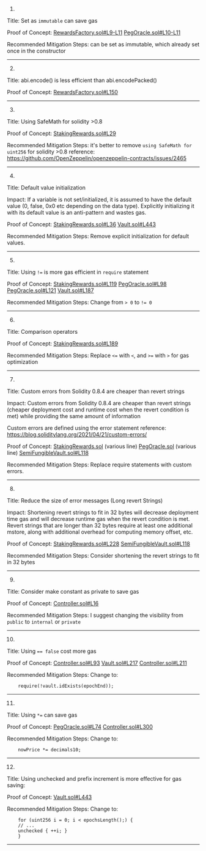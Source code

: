 1.
Title: Set as `immutable` can save gas

Proof of Concept:
[RewardsFactory.sol#L9-L11](https://github.com/code-423n4/2022-09-y2k-finance/blob/main/src/rewards/RewardsFactory.sol#L9-L11)
[PegOracle.sol#L10-L11](https://github.com/code-423n4/2022-09-y2k-finance/blob/main/src/oracles/PegOracle.sol#L10-L11)

Recommended Mitigation Steps:
can be set as immutable, which already set once in the constructor
________________________________________________________________________

2.
Title: abi.encode() is less efficient than abi.encodePacked()

Proof of Concept:
[RewardsFactory.sol#L150](https://github.com/code-423n4/2022-09-y2k-finance/blob/main/src/rewards/RewardsFactory.sol#L150)
________________________________________________________________________

3.
Title: Using SafeMath for solidity >0.8

Proof of Concept:
[StakingRewards.sol#L29](https://github.com/code-423n4/2022-09-y2k-finance/blob/main/src/rewards/StakingRewards.sol#L29)

Recommended Mitigation Steps:
it's better to remove `using SafeMath for uint256` for solidity >0.8
reference: https://github.com/OpenZeppelin/openzeppelin-contracts/issues/2465

________________________________________________________________________

4.
Title: Default value initialization

Impact:
If a variable is not set/initialized, it is assumed to have the default value (0, false, 0x0 etc depending on the data type). Explicitly initializing it with its default value is an anti-pattern and wastes gas.

Proof of Concept:
[StakingRewards.sol#L36](https://github.com/code-423n4/2022-09-y2k-finance/blob/main/src/rewards/StakingRewards.sol#L36)
[Vault.sol#L443](https://github.com/code-423n4/2022-09-y2k-finance/blob/main/src/Vault.sol#L443)

Recommended Mitigation Steps:
Remove explicit initialization for default values.
________________________________________________________________________

5.
Title: Using `!=` is more gas efficient in `require` statement

Proof of Concept:
[StakingRewards.sol#L119](https://github.com/code-423n4/2022-09-y2k-finance/blob/main/src/rewards/StakingRewards.sol#L119)
[PegOracle.sol#L98](https://github.com/code-423n4/2022-09-y2k-finance/blob/main/src/oracles/PegOracle.sol#L98)
[PegOracle.sol#L121](https://github.com/code-423n4/2022-09-y2k-finance/blob/main/src/oracles/PegOracle.sol#L121)
[Vault.sol#L187](https://github.com/code-423n4/2022-09-y2k-finance/blob/main/src/Vault.sol#L187)

Recommended Mitigation Steps:
Change from `> 0` to `!= 0`
________________________________________________________________________

6.
Title: Comparison operators

Proof of Concept:
[StakingRewards.sol#L189](https://github.com/code-423n4/2022-09-y2k-finance/blob/main/src/rewards/StakingRewards.sol#L189)

Recommended Mitigation Steps:
Replace `<=` with `<`, and `>=` with `>` for gas optimization
________________________________________________________________________

7.
Title: Custom errors from Solidity 0.8.4 are cheaper than revert strings

Impact:
Custom errors from Solidity 0.8.4 are cheaper than revert strings (cheaper deployment cost and runtime cost when the revert condition is met) while providing the same amount of information

Custom errors are defined using the error statement
reference: https://blog.soliditylang.org/2021/04/21/custom-errors/

Proof of Concept:
[StakingRewards.sol](https://github.com/code-423n4/2022-09-y2k-finance/blob/main/src/rewards/StakingRewards.sol) (various line)
[PegOracle.sol](https://github.com/code-423n4/2022-09-y2k-finance/blob/main/src/oracles/PegOracle.sol) (various line)
[SemiFungibleVault.sol#L118](https://github.com/code-423n4/2022-09-y2k-finance/blob/main/src/SemiFungibleVault.sol#L118)

Recommended Mitigation Steps:
Replace require statements with custom errors.
________________________________________________________________________

8.
Title: Reduce the size of error messages (Long revert Strings)

Impact:
Shortening revert strings to fit in 32 bytes will decrease deployment time gas and will decrease runtime gas when the revert condition is met.
Revert strings that are longer than 32 bytes require at least one additional mstore, along with additional overhead for computing memory offset, etc.

Proof of Concept:
[StakingRewards.sol#L228](https://github.com/code-423n4/2022-09-y2k-finance/blob/main/src/rewards/StakingRewards.sol#L228)
[SemiFungibleVault.sol#L118](https://github.com/code-423n4/2022-09-y2k-finance/blob/main/src/SemiFungibleVault.sol#L118)

Recommended Mitigation Steps:
Consider shortening the revert strings to fit in 32 bytes
________________________________________________________________________

9.
Title: Consider make constant as private to save gas

Proof of Concept:
[Controller.sol#L16](https://github.com/code-423n4/2022-09-y2k-finance/blob/main/src/Controller.sol#L16)

Recommended Mitigation Steps:
I suggest changing the visibility from `public` to `internal` or `private`
________________________________________________________________________

10.
Title: Using `== false` cost more gas

Proof of Concept:
[Controller.sol#L93](https://github.com/code-423n4/2022-09-y2k-finance/blob/main/src/Controller.sol#L93)
[Vault.sol#L217](https://github.com/code-423n4/2022-09-y2k-finance/blob/main/src/Vault.sol#L217)
[Controller.sol#L211](https://github.com/code-423n4/2022-09-y2k-finance/blob/main/src/Controller.sol#L211)

Recommended Mitigation Steps:
Change to:

```
    require(!vault.idExists(epochEnd));
```
________________________________________________________________________

11.
Title: Using `*=` can save gas

Proof of Concept:
[PegOracle.sol#L74](https://github.com/code-423n4/2022-09-y2k-finance/blob/main/src/oracles/PegOracle.sol#L74)
[Controller.sol#L300](https://github.com/code-423n4/2022-09-y2k-finance/blob/main/src/Controller.sol#L300)

Recommended Mitigation Steps:
Change to:

```
	nowPrice *= decimals10;
```
________________________________________________________________________

12.
Title: Using unchecked and prefix increment is more effective for gas saving:

Proof of Concept:
[Vault.sol#L443](https://github.com/code-423n4/2022-09-y2k-finance/blob/main/src/Vault.sol#L443)

Recommended Mitigation Steps:
Change to:

```
	for (uint256 i = 0; i < epochsLength();) {
  	// ...
	unchecked { ++i; }
	}
```
________________________________________________________________________